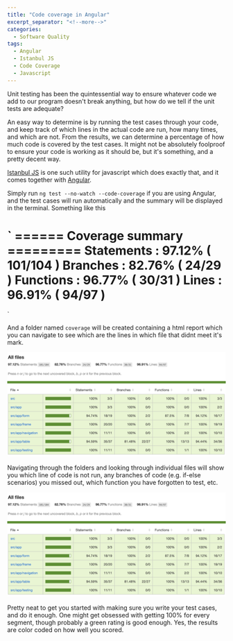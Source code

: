 ```yaml
---
title: "Code coverage in Angular"
excerpt_separator: "<!--more-->"
categories:
  - Software Quality
tags:
  - Angular
  - Istanbul JS
  - Code Coverage
  - Javascript
---
```


Unit testing has been the quintessential way to ensure whatever code we add to our program doesn't break anything, but how do we tell if the unit tests are adequate? 

An easy way to determine is by running the test cases through your code, and keep track of which lines in the actual code are run, how many times, and which are not. From the results, we can determine a percentage of how much code is covered by the test cases. It might not be absolutely foolproof to ensure your code is working as it should be, but it's something, and a pretty decent way.

[Istanbul JS](https://istanbul.js.org/) is one such utility for javascript which does exactly that, and it comes together with [Angular](https://angular.io/).

<!--more-->

Simply run `ng test --no-watch --code-coverage` if you are using Angular, and the test cases will run automatically and the summary will be displayed in the terminal. Something like this

`
====== Coverage summary =========
Statements   : 97.12% ( 101/104 )
Branches     : 82.76% ( 24/29 )
Functions    : 96.77% ( 30/31 )
Lines        : 96.91% ( 94/97 )
=================================
`

And a folder named `coverage` will be created containing a html report which you can navigate to see which are the lines in which file that didnt meet it's mark. 

![IstanbulJS Code Coverage Report](/assets/images/2020/04/IstanbulJs_Code_Coverage_Report.png)

Navigating through the folders and looking through individual files will show you which line of code is not run, any branches of code (e.g. if-else scenarios) you missed out, which function you have forgotten to test, etc.

![IstanbulJS Report Details highlighting row of code that is not run](/assets/images/2020/04/IstanbulJs_Code_Coverage_Report.png)

Pretty neat to get you started with making sure you write your test cases, and do it enough. One might get obsessed with getting 100% for every segment, though probably a green rating is good enough. Yes, the results are color coded on how well you scored. 